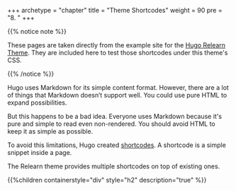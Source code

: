+++
archetype = "chapter"
title = "Theme Shortcodes"
weight = 90
pre = "8. "
+++

{{% notice note %}}

These pages are taken directly from the example site for the [Hugo Relearn Theme](https://mcshelby.github.io/hugo-theme-relearn/shortcodes/). They are included here to test those shortcodes under this theme's CSS.

{{% /notice %}}

Hugo uses Markdown for its simple content format. However, there are a lot of things that Markdown doesn’t support well. You could use pure HTML to expand possibilities.

But this happens to be a bad idea. Everyone uses Markdown because it's pure and simple to read even non-rendered. You should avoid HTML to keep it as simple as possible.

To avoid this limitations, Hugo created [shortcodes](https://gohugo.io/extras/shortcodes/). A shortcode is a simple snippet inside a page.

The Relearn theme provides multiple shortcodes on top of existing ones.

{{%children containerstyle="div" style="h2" description="true" %}}

